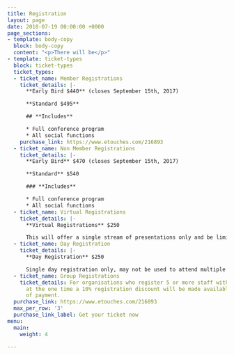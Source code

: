 ```yaml
---
title: Registration
layout: page
date: 2018-07-19 00:00:00 +0000
page_sections:
- template: body-copy
  block: body-copy
  content: "<p>There will be</p>"
- template: ticket-types
  block: ticket-types
  ticket_types:
  - ticket_name: Member Registrations
    ticket_details: |-
      **Early Bird $440** (closes September 15th, 2017)

      **Standard $495**

      ## **Includes**

      * Full conference program
      * All social functions
    purchase_link: https://www.etouches.com/216893
  - ticket_name: Non Member Registrations
    ticket_details: |-
      **Early Bird** $470 (closes September 15th, 2017)

      **Standard** $540

      ### **Includes**

      * Full conference program
      * All social functions
  - ticket_name: Virtual Registrations
    ticket_details: |-
      **Virtual Registrations** $250

      This will offer a single stream of presentations only and be limited to 100 participants. Virtual sessions will be scheduled across all days of the conference.
  - ticket_name: Day Registration
    ticket_details: |-
      **Day Registration** $250

      Single day registration only, may not be used to attend multiple days. This registration does not include Social Events, tickets may be purchased to attend these events.
  - ticket_name: Group Registrations
    ticket_details: For organisations who register 5 or more staff with full registrations
      at the one time a 10% registration discount will be made available at the time
      of payment. 
  purchase_link: https://www.etouches.com/216893
  max_per_row: '3'
  purchase_link_label: Get your ticket now
menu:
  main:
    weight: 4

---
```

